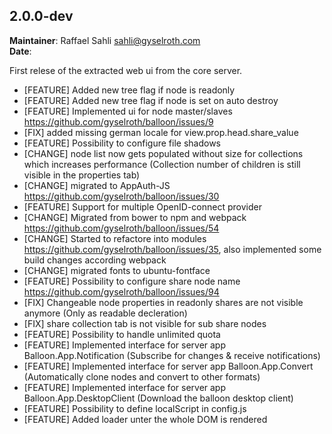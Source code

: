 ## 2.0.0-dev
**Maintainer**: Raffael Sahli <sahli@gyselroth.com>\
**Date**:

First relese of the extracted web ui from the core server.

* [FEATURE] Added new tree flag if node is readonly
* [FEATURE] Added new tree flag if node is set on auto destroy
* [FEATURE] Implemented ui for node master/slaves https://github.com/gyselroth/balloon/issues/9
* [FIX] added missing german locale for view.prop.head.share_value
* [FEATURE] Possibility to configure file shadows
* [CHANGE] node list now gets populated without size for collections which increases performance (Collection number of children is still visible in the properties tab)
* [CHANGE] migrated to AppAuth-JS https://github.com/gyselroth/balloon/issues/30
* [FEATURE] Support for multiple OpenID-connect provider
* [CHANGE] Migrated from bower to npm and webpack https://github.com/gyselroth/balloon/issues/54
* [CHANGE] Started to refactore into modules https://github.com/gyselroth/balloon/issues/35, also implemented some build changes according webpack
* [CHANGE] migrated fonts to ubuntu-fontface
* [FEATURE] Possibility to configure share node name https://github.com/gyselroth/balloon/issues/94
* [FIX] Changeable node properties in readonly shares are not visible anymore (Only as readable decleration)
* [FIX] share collection tab is not visible for sub share nodes
* [FEATURE] Possibility to handle unlimited quota
* [FEATURE] Implemented interface for server app Balloon.App.Notification (Subscribe for changes & receive notifications)
* [FEATURE] Implemented interface for server app Balloon.App.Convert (Automatically clone nodes and convert to other formats)
* [FEATURE] Implemented interface for server app Balloon.App.DesktopClient (Download the balloon desktop client)
* [FEATURE] Possibility to define localScript in config.js
* [FEATURE] Added loader unter the whole DOM is rendered
